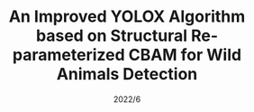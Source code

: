 ---
title: "An Improved YOLOX Algorithm based on Structural Re-parameterized CBAM for Wild Animals Detection"
collection: publications
permalink: /publication/An Improved YOLOX Algorithm based on Structural Re-parameterized CBAM for Wild Animals Detection
excerpt: 'This paper is about using the structural re-parameterization method to optimize the generation process of the attention map. '
date: 2022/6
venue: '4th International Symposium on Smart and Healthy Cities (ISHC)'
paperurl: 'http:/LyuYuxin.github.io/files/An Improved YOLOX Algorithm based on Structural Re-parameterized CBAM for Wild Animals Detection.pdf'
citation: 'Lyu, Y., & Lu, X. (2022). An Improved YOLOX Algorithm based on Structural Re-parameterized CBAM for Wild Animals Detection. 2022 4th International Symposium on Smart and Healthy Cities (ISHC), 121-124.'
---